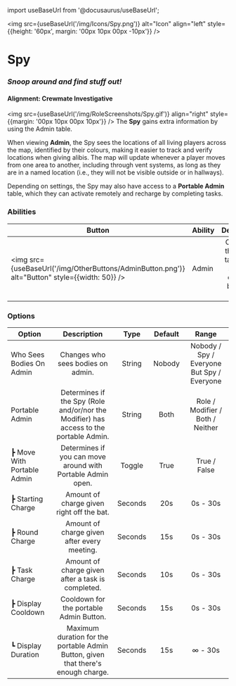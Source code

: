 import useBaseUrl from '@docusaurus/useBaseUrl';

<img src={useBaseUrl('/img/Icons/Spy.png')} alt="Icon" align="left" style={{height: '60px', margin: '00px 10px 00px -10px'}} />

# Spy

### _Snoop around and find stuff out!_

#### Alignment: Crewmate Investigative

<img src={useBaseUrl('/img/RoleScreenshots/Spy.gif')} align="right" style={{margin: '00px 10px 00px 10px'}} />
The **Spy** gains extra information by using the Admin table.

When viewing **Admin**, the Spy sees the locations of all living players across the map, identified by their colours, making it easier to track and verify locations when giving alibis. The map will update whenever a player moves from one area to another, including through vent systems, as long as they are in a named location (i.e., they will not be visible outside or in hallways).

Depending on settings, the Spy may also have access to a **Portable Admin** table, which they can activate remotely and recharge by completing tasks.

### Abilities

| Button                                                                                         | Ability |                          Description                           | Type |
| ---------------------------------------------------------------------------------------------- | ------- | :------------------------------------------------------------: | :--: |
| <img src={useBaseUrl('/img/OtherButtons/AdminButton.png')} alt="Button" style={{width: 50}} /> | Admin   | Opens up the admin table for a set total duration between uses | Menu |

### Options

| Option                     |                                      Description                                       |  Type   | Default |                   Range                    |
| -------------------------- | :------------------------------------------------------------------------------------: | :-----: | :-----: | :----------------------------------------: |
| Who Sees Bodies On Admin   |                           Changes who sees bodies on admin.                            | String  | Nobody  | Nobody / Spy / Everyone But Spy / Everyone |
| Portable Admin             | Determines if the Spy (Role and/or/nor the Modifier) has access to the portable Admin. | String  |  Both   |      Role / Modifier / Both / Neither      |
| ┣ Move With Portable Admin |              Determines if you can move around with Portable Admin open.               | Toggle  |  True   |                True / False                |
| ┣ Starting Charge          |                       Amount of charge given right off the bat.                        | Seconds |   20s   |                  0s - 30s                  |
| ┣ Round Charge             |                      Amount of charge given after every meeting.                       | Seconds |   15s   |                  0s - 30s                  |
| ┣ Task Charge              |                   Amount of charge given after a task is completed.                    | Seconds |   10s   |                  0s - 30s                  |
| ┣ Display Cooldown         |                        Cooldown for the portable Admin Button.                         | Seconds |   15s   |                  0s - 30s                  |
| ┗ Display Duration         |   Maximum duration for the portable Admin Button, given that there's enough charge.    | Seconds |   15s   |                  ∞ - 30s                   |
